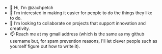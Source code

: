 - 👋 Hi, I’m @zachpetch
- 👀 I’m interested in making it easier for people to do the things they like to do.
- 💞️ I’m looking to collaborate on projects that support innovation and creativity.
- 📫 Reach me at my gmail address (which is the same as my github username but, for spam prevention reasons, I'll let clever people such as yourself figure out how to write it).

<!---
zachpetch/zachpetch is a ✨ special ✨ repository because its `README.md` (this file) appears on your GitHub profile.
You can click the Preview link to take a look at your changes.
--->
